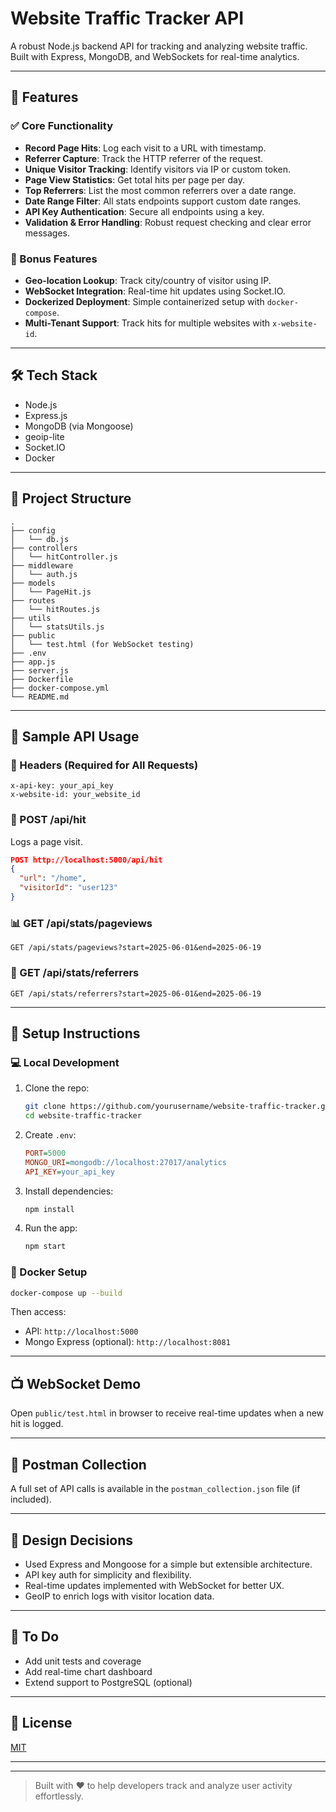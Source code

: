 # Website Traffic Tracker API

A robust Node.js backend API for tracking and analyzing website traffic. Built with Express, MongoDB, and WebSockets for real-time analytics.

---

## 🚀 Features

### ✅ Core Functionality

* **Record Page Hits**: Log each visit to a URL with timestamp.
* **Referrer Capture**: Track the HTTP referrer of the request.
* **Unique Visitor Tracking**: Identify visitors via IP or custom token.
* **Page View Statistics**: Get total hits per page per day.
* **Top Referrers**: List the most common referrers over a date range.
* **Date Range Filter**: All stats endpoints support custom date ranges.
* **API Key Authentication**: Secure all endpoints using a key.
* **Validation & Error Handling**: Robust request checking and clear error messages.

### 🔁 Bonus Features

* **Geo-location Lookup**: Track city/country of visitor using IP.
* **WebSocket Integration**: Real-time hit updates using Socket.IO.
* **Dockerized Deployment**: Simple containerized setup with `docker-compose`.
* **Multi-Tenant Support**: Track hits for multiple websites with `x-website-id`.

---

## 🛠️ Tech Stack

* Node.js
* Express.js
* MongoDB (via Mongoose)
* geoip-lite
* Socket.IO
* Docker

---

## 📁 Project Structure

```
.
├── config
│   └── db.js
├── controllers
│   └── hitController.js
├── middleware
│   └── auth.js
├── models
│   └── PageHit.js
├── routes
│   └── hitRoutes.js
├── utils
│   └── statsUtils.js
├── public
│   └── test.html (for WebSocket testing)
├── .env
├── app.js
├── server.js
├── Dockerfile
├── docker-compose.yml
└── README.md
```

---

## 🧪 Sample API Usage

### 🔐 Headers (Required for All Requests)

```
x-api-key: your_api_key
x-website-id: your_website_id
```

### 📌 POST /api/hit

Logs a page visit.

```json
POST http://localhost:5000/api/hit
{
  "url": "/home",
  "visitorId": "user123"
}
```

### 📊 GET /api/stats/pageviews

```http
GET /api/stats/pageviews?start=2025-06-01&end=2025-06-19
```

### 🔗 GET /api/stats/referrers

```http
GET /api/stats/referrers?start=2025-06-01&end=2025-06-19
```

---

## 🧱 Setup Instructions

### 💻 Local Development

1. Clone the repo:

   ```bash
   git clone https://github.com/yourusername/website-traffic-tracker.git
   cd website-traffic-tracker
   ```
2. Create `.env`:

   ```ini
   PORT=5000
   MONGO_URI=mongodb://localhost:27017/analytics
   API_KEY=your_api_key
   ```
3. Install dependencies:

   ```bash
   npm install
   ```
4. Run the app:

   ```bash
   npm start
   ```

### 🐳 Docker Setup

```bash
docker-compose up --build
```

Then access:

* API: `http://localhost:5000`
* Mongo Express (optional): `http://localhost:8081`

---

## 📺 WebSocket Demo

Open `public/test.html` in browser to receive real-time updates when a new hit is logged.

---

## 📂 Postman Collection

A full set of API calls is available in the `postman_collection.json` file (if included).

---

## 📃 Design Decisions

* Used Express and Mongoose for a simple but extensible architecture.
* API key auth for simplicity and flexibility.
* Real-time updates implemented with WebSocket for better UX.
* GeoIP to enrich logs with visitor location data.

---

## 📌 To Do

* Add unit tests and coverage
* Add real-time chart dashboard
* Extend support to PostgreSQL (optional)

---

## 📄 License

[MIT](LICENSE)

---

---

> Built with ❤️ to help developers track and analyze user activity effortlessly.
